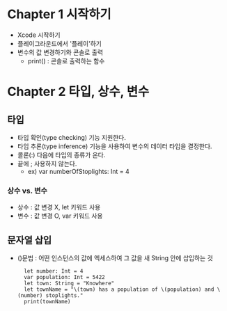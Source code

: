 # Chapter 1 시작하기

* Xcode 시작하기
* 플레이그라운드에서 '플레이'하기
* 변수의 값 변경하기와 콘솔로 출력
  * print() : 콘솔로 출력하는 함수







# Chapter 2 타입, 상수, 변수

## 타입

* 타입 확인(type checking) 기능 지원한다.
* 타입 추론(type inference) 기능을 사용하여 변수의 데이터 타입을 결정한다.
* 콜론(:) 다음에 타입의 종류가 온다.
* 끝에 ; 사용하지 않는다.
  * ex) var numberOfStoplights: Int = 4




### 상수 vs. 변수

* 상수 :  값 변경 X, let 키워드 사용
* 변수 :  값 변경 O, var 키워드 사용






## 문자열 삽입

* ()문법 : 어떤 인스턴스의 값에 엑세스하여 그 값을 새 String 안에 삽입하는 것

        let number: Int = 4
        var population: Int = 5422
        let town: String = "Knowhere"
        let townName = "\(town) has a population of \(population) and \(number) stoplights."
        print(townName)
